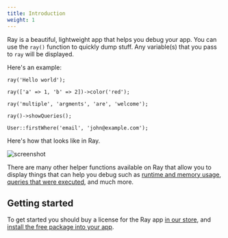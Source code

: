 ```yaml
---
title: Introduction
weight: 1
---
```


Ray is a beautiful, lightweight app that helps you debug your app. You can use the `ray()` function to quickly dump stuff. Any variable(s) that you pass to `ray` will be displayed.

Here's an example:

```
ray('Hello world');

ray(['a' => 1, 'b' => 2])->color('red');

ray('multiple', 'argments', 'are', 'welcome');

ray()->showQueries();

User::firstWhere('email', 'john@example.com');
```

Here's how that looks like in Ray.

![screenshot](/docs/ray/v1/images/intro.jpg)

There are many other helper functions available on Ray that allow you to display things that can help you debug such as [runtime and memory usage](/docs/ray/v1/usage/in-a-framework-agnostic-project#measuring-performance-and-memory-usage), [queries that were executed](/docs/ray/v1/usage/in-laravel#showing-queries), and much more. 

## Getting started

To get started you should buy a license for the Ray app [in our store](/products/ray), and [install the free package into your app](/docs/ray/v1/getting-started/installation-in-a-framework-agnostic-php-project).
